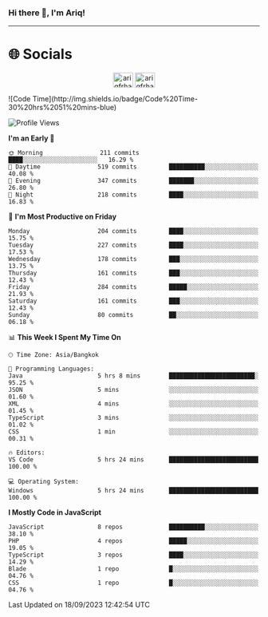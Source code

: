 ### Hi there 👋, I'm Ariq!
<hr>
<h1 align="">🌐 Socials</h1>
<p align="center">
<a href="https://www.linkedin.com/in/ariqfarhan/" target="blank"><img align="center" src="https://raw.githubusercontent.com/rahuldkjain/github-profile-readme-generator/master/src/images/icons/Social/linked-in-alt.svg" alt="ariqfrhan" height="30" width="40" /></a>
<a href="https://instagram.com/ariqfrhan" target="blank"><img align="center" src="https://raw.githubusercontent.com/rahuldkjain/github-profile-readme-generator/master/src/images/icons/Social/instagram.svg" alt="ariqfrhan" height="30" width="40" /></a>
</p>
<!--START_SECTION:waka-->
![Code Time](http://img.shields.io/badge/Code%20Time-30%20hrs%2051%20mins-blue)

![Profile Views](http://img.shields.io/badge/Profile%20Views-0-blue)

**I'm an Early 🐤** 

```text
🌞 Morning                211 commits         ████░░░░░░░░░░░░░░░░░░░░░   16.29 % 
🌆 Daytime                519 commits         ██████████░░░░░░░░░░░░░░░   40.08 % 
🌃 Evening                347 commits         ███████░░░░░░░░░░░░░░░░░░   26.80 % 
🌙 Night                  218 commits         ████░░░░░░░░░░░░░░░░░░░░░   16.83 % 
```
📅 **I'm Most Productive on Friday** 

```text
Monday                   204 commits         ████░░░░░░░░░░░░░░░░░░░░░   15.75 % 
Tuesday                  227 commits         ████░░░░░░░░░░░░░░░░░░░░░   17.53 % 
Wednesday                178 commits         ███░░░░░░░░░░░░░░░░░░░░░░   13.75 % 
Thursday                 161 commits         ███░░░░░░░░░░░░░░░░░░░░░░   12.43 % 
Friday                   284 commits         █████░░░░░░░░░░░░░░░░░░░░   21.93 % 
Saturday                 161 commits         ███░░░░░░░░░░░░░░░░░░░░░░   12.43 % 
Sunday                   80 commits          ██░░░░░░░░░░░░░░░░░░░░░░░   06.18 % 
```


📊 **This Week I Spent My Time On** 

```text
🕑︎ Time Zone: Asia/Bangkok

💬 Programming Languages: 
Java                     5 hrs 8 mins        ████████████████████████░   95.25 % 
JSON                     5 mins              ░░░░░░░░░░░░░░░░░░░░░░░░░   01.60 % 
XML                      4 mins              ░░░░░░░░░░░░░░░░░░░░░░░░░   01.45 % 
TypeScript               3 mins              ░░░░░░░░░░░░░░░░░░░░░░░░░   01.02 % 
CSS                      1 min               ░░░░░░░░░░░░░░░░░░░░░░░░░   00.31 % 

🔥 Editors: 
VS Code                  5 hrs 24 mins       █████████████████████████   100.00 % 

💻 Operating System: 
Windows                  5 hrs 24 mins       █████████████████████████   100.00 % 
```

**I Mostly Code in JavaScript** 

```text
JavaScript               8 repos             ██████████░░░░░░░░░░░░░░░   38.10 % 
PHP                      4 repos             █████░░░░░░░░░░░░░░░░░░░░   19.05 % 
TypeScript               3 repos             ████░░░░░░░░░░░░░░░░░░░░░   14.29 % 
Blade                    1 repo              █░░░░░░░░░░░░░░░░░░░░░░░░   04.76 % 
CSS                      1 repo              █░░░░░░░░░░░░░░░░░░░░░░░░   04.76 % 
```




 Last Updated on 18/09/2023 12:42:54 UTC
<!--END_SECTION:waka-->
